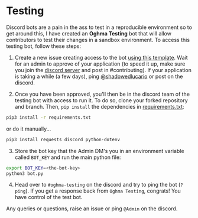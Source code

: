 # Testing

Discord bots are a pain in the ass to test in a reproducible environment so to get around this, I have created an **Oghma Testing** bot that will allow contributors to test their changes in a sandbox environment. To access this testing bot, follow these steps:

1. Create a new issue creating access to the bot [using this template](https://github.com/shadowedlucario/oghma/issues/new?assignees=&labels=Access+Request&template=request-to-access-the-testing-bot.md&title=). Wait for an admin to approve of your application (to speed it up, make sure you join the [discord server](https://discord.gg/8YZ2NZ5) and post in #contributing). If your application is taking a while (a few days), ping [@shadowedlucario](https://github.com/shadowedlucario) or post on the discord.

2. Once you have been approved, you'll then be in the discord team of the testing bot with access to run it. To do so, clone your forked repository and branch. Then, `pip install` the dependencies in [requirements.txt](./requirements.txt):

```bash
pip3 install -r requirements.txt
```
or do it manually...
```bash
pip3 install requests discord python-dotenv
```

3. Store the bot key that the Admin DM's you in an environment variable called `BOT_KEY` and run the main python file:

```bash
export BOT_KEY=<the-bot-key>
python3 bot.py
```

4. Head over to `#oghma-testing` on the discord and try to ping the bot (`?ping`). If you get a response back from `Oghma Testing`, congrats! You have control of the test bot.

Any queries or questions, raise an issue or ping `@Admin` on the discord.
